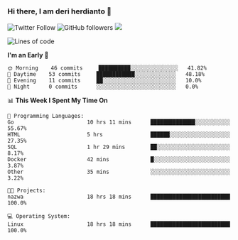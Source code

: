 ### Hi there, I am deri herdianto 👋
![Twitter Follow](https://img.shields.io/twitter/follow/deikatsuo?label=Follow)
![GitHub followers](https://img.shields.io/github/followers/deikatsuo?label=Follow&style=social)
![](https://visitor-badge.glitch.me/badge?page_id=deikatsuo.deikatsuo)

<!--
**deikatsuo/deikatsuo** is a ✨ _special_ ✨ repository because its `README.md` (this file) appears on your GitHub profile.

Here are some ideas to get you started:

- 🔭 I’m currently working on ...
- 🌱 I’m currently learning ...
- 👯 I’m looking to collaborate on ...
- 🤔 I’m looking for help with ...
- 💬 Ask me about ...
- 📫 How to reach me: ...
- 😄 Pronouns: ...
- ⚡ Fun fact: ...
-->

<!--START_SECTION:waka-->
![Lines of code](https://img.shields.io/badge/From%20Hello%20World%20I%27ve%20Written-12984%20lines%20of%20code-blue)

**I'm an Early 🐤** 

```text
🌞 Morning    46 commits     ██████████░░░░░░░░░░░░░░░   41.82% 
🌆 Daytime    53 commits     ████████████░░░░░░░░░░░░░   48.18% 
🌃 Evening    11 commits     ██░░░░░░░░░░░░░░░░░░░░░░░   10.0% 
🌙 Night      0 commits      ░░░░░░░░░░░░░░░░░░░░░░░░░   0.0%

```


📊 **This Week I Spent My Time On** 

```text
💬 Programming Languages: 
Go                       10 hrs 11 mins      ██████████████░░░░░░░░░░░   55.67% 
HTML                     5 hrs               ██████░░░░░░░░░░░░░░░░░░░   27.35% 
SQL                      1 hr 29 mins        ██░░░░░░░░░░░░░░░░░░░░░░░   8.17% 
Docker                   42 mins             █░░░░░░░░░░░░░░░░░░░░░░░░   3.87% 
Other                    35 mins             ░░░░░░░░░░░░░░░░░░░░░░░░░   3.22%

🐱‍💻 Projects: 
nazwa                    18 hrs 18 mins      █████████████████████████   100.0%

💻 Operating System: 
Linux                    18 hrs 18 mins      █████████████████████████   100.0%

```


<!--END_SECTION:waka-->

